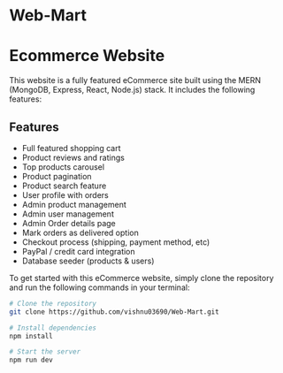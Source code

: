 # Web-Mart

<!-- Ecommerce Website README file -->

<h1> Ecommerce Website </h1>

<p> This website is a fully featured eCommerce site built using the MERN (MongoDB, Express, React, Node.js) stack. It includes the following features: </p>

<h2> Features </h2>

<ul>
  <li> Full featured shopping cart </li>
  <li> Product reviews and ratings </li>
  <li> Top products carousel </li>
  <li> Product pagination </li>
  <li> Product search feature </li>
  <li> User profile with orders </li>
  <li> Admin product management </li>
  <li> Admin user management </li>
  <li> Admin Order details page </li>
  <li> Mark orders as delivered option </li>
  <li> Checkout process (shipping, payment method, etc) </li>
  <li> PayPal / credit card integration </li>
  <li> Database seeder (products & users) </li>
</ul>

<p> To get started with this eCommerce website, simply clone the repository and run the following commands in your terminal: </p>

```bash
# Clone the repository
git clone https://github.com/vishnu03690/Web-Mart.git

# Install dependencies
npm install

# Start the server
npm run dev
